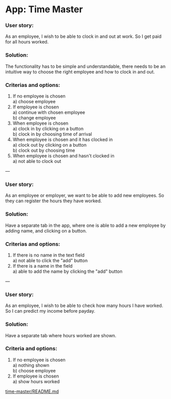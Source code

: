 # App: Time Master 

### User story:

As an employee, I wish to be able to clock in and out at work. So I get paid for all hours worked.

### Solution:

The functionality has to be simple and understandable, there needs to be an intuitive way to choose the right employee and how to clock in and out.

### Criterias and options: 

1. If no employee is chosen  
	a) choose employee  
2. If employee is chosen  
	a) continue with chosen employee  
	b) change employee  
2. When employee is chosen  
	a) clock in by clicking on a button  
	b) clock in by choosing time of arrival  
3. When employee is chosen and it has clocked in  
	a) clock out by clicking on a button   
	b) clock out by choosing time   
4. When employee is chosen and hasn't clocked in  
	a) not able to clock out  

—

### User story:

As an employee or employer, we want to be able to add new employees. So they can register the hours they have worked.

### Solution:

Have a separate tab in the app, where one is able to add a new employee by adding name, and clicking on a button.

### Criterias and options:

1. If there is no name in the text field  
	a) not able to click the "add" button  
2. If there is a name in the field  
	a) able to add the name by clicking the "add" button

— 

### User story: 

As an employee, I wish to be able to check how many hours I have worked. So I can predict my income before payday.

### Solution: 

Have a separate tab where hours worked are shown.

### Criteria and options: 

1. If no employee is chosen  
	a) nothing shown  
	b) choose employee  
2. If employee is chosen  
	a) show hours worked

[time-master/README.md](//time-master/README.md)